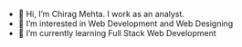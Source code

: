 - 👋 Hi, I’m Chirag Mehta. I work as an analyst.
- 👀 I’m interested in Web Development and Web Designing
- 🌱 I’m currently learning Full Stack Web Development

<!---
CHIRAG-MEHTA-96/CHIRAG-MEHTA-96 is a ✨ special ✨ repository because its `README.md` (this file) appears on your GitHub profile.
You can click the Preview link to take a look at your changes.
--->
